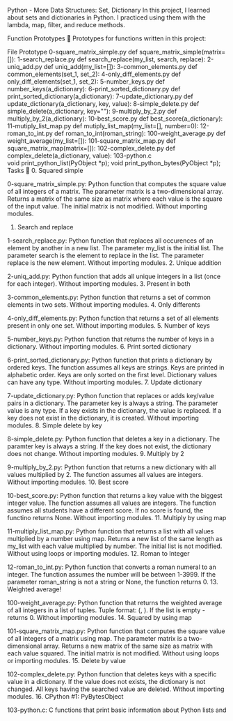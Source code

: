 Python - More Data Structures: Set, Dictionary
In this project, I learned about sets and dictionaries in Python. I practiced using them with the lambda, map, filter, and reduce methods.

Function Prototypes 💾
Prototypes for functions written in this project:

File	Prototype
0-square_matrix_simple.py	def square_matrix_simple(matrix=[]):
1-search_replace.py	def search_replace(my_list, search, replace):
2-uniq_add.py	def uniq_add(my_list=[]):
3-common_elements.py	def common_elements(set_1, set_2):
4-only_diff_elements.py	def only_diff_elements(set_1, set_2):
5-number_keys.py	def number_keys(a_dictionary):
6-print_sorted_dictionary.py	def print_sorted_dictionary(a_dictionary):
7-update_dictionary.py	def update_dictionary(a_dictionary, key, value):
8-simple_delete.py	def simple_delete(a_dictionary, key=""):
9-multiply_by_2.py	def multiply_by_2(a_dictionary):
10-best_score.py	def best_score(a_dictionary):
11-mutiply_list_map.py	def mutiply_list_map(my_list=[], number=0):
12-roman_to_int.py	def roman_to_int(roman_string):
100-weight_average.py	def weight_average(my_list=[]):
101-square_matrix_map.py	def square_matrix_map(matrix=[]):
102-complex_delete.py	def complex_delete(a_dictionary, value):
103-python.c	
void print_python_list(PyObject *p);
void print_python_bytes(PyObject *p);
Tasks 📃
0. Squared simple

0-square_matrix_simple.py: Python function that computes the square value of all integers of a matrix.
The parameter matrix is a two-dimensional array.
Returns a matrix of the same size as matrix where each value is the square of the input value.
The initial matrix is not modified.
Without importing modules.
1. Search and replace

1-search_replace.py: Python function that replaces all occurences of an element by another in a new list.
The parameter my_list is the initial list.
The parameter search is the element to replace in the list.
The parameter replace is the new element.
Without importing modules.
2. Unique addition

2-uniq_add.py: Python function that adds all unique integers in a list (once for each integer).
Without importing modules.
3. Present in both

3-common_elements.py: Python function that returns a set of common elements in two sets.
Without importing modules.
4. Only differents

4-only_diff_elements.py: Python function that returns a set of all elements present in only one set.
Without importing modules.
5. Number of keys

5-number_keys.py: Python function that returns the number of keys in a dictionary.
Without importing modules.
6. Print sorted dictionary

6-print_sorted_dictionary.py: Python function that prints a dictionary by ordered keys.
The function assumes all keys are strings.
Keys are printed in alphabetic order.
Keys are only sorted on the first level.
Dictionary values can have any type.
Without importing modules.
7. Update dictionary

7-update_dictionary.py: Python function that replaces or adds key/value pairs in a dictionary.
The parameter key is always a string.
The parameter value is any type.
If a key exists in the dictionary, the value is replaced.
If a key does not exist in the dictionary, it is created.
Without importing modules.
8. Simple delete by key

8-simple_delete.py: Python function that deletes a key in a dictionary.
The paramter key is always a string.
If the key does not exist, the dictionary does not change.
Without importing modules.
9. Multiply by 2

9-multiply_by_2.py: Python function that returns a new dictionary with all values multiplied by 2.
The function assumes all values are integers.
Without importing modules.
10. Best score

10-best_score.py: Python function that returns a key value with the biggest integer value.
The function assumes all values are integers.
The function assumes all students have a different score.
If no score is found, the functino returns None.
Without importing modules.
11. Multiply by using map

11-multiply_list_map.py: Python function that returns a list with all values multiplied by a number using map.
Returns a new list of the same length as my_list with each value multiplied by number.
The initial list is not modified.
Without using loops or importing modules.
12. Roman to Integer

12-roman_to_int.py: Python function that converts a roman numeral to an integer.
The function assumes the number will be between 1-3999.
If the parameter roman_string is not a string or None, the function returns 0.
13. Weighted average!

100-weight_average.py: Python function that returns the weighted average of all integers in a list of tuples.
Tuple format: (<score>, <weight>).
If the list is empty - returns 0.
Without importing modules.
14. Squared by using map

101-square_matrix_map.py: Python function that computes the square value of all integers of a matrix using map.
The parameter matrix is a two-dimensional array.
Returns a new matrix of the same size as matrix with each value squared.
The initial matrix is not modified.
Without using loops or importing modules.
15. Delete by value

102-complex_delete.py: Python function that deletes keys with a specific value in a dictionary.
If the value does not exists, the dictionary is not changed.
All keys having the searched value are deleted.
Without importing modules.
16. CPython #1: PyBytesObject

103-python.c: C functions that print basic information about Python lists and 

